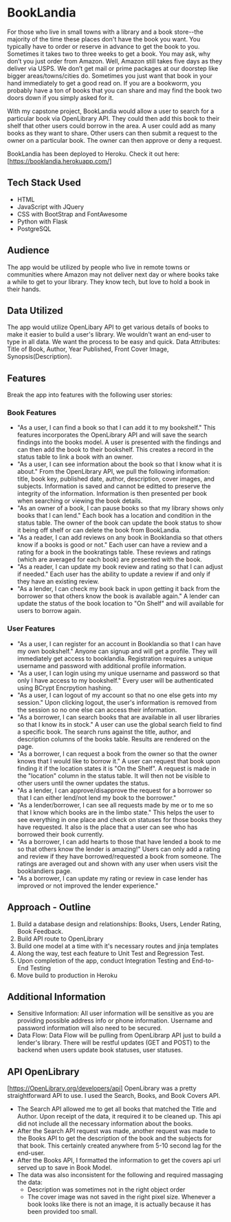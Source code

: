 # BookLandia
For those who live in small towns with a library and a book store--the majority of the time these places don't have the book you want.  You typically have to order or reserve in advance to get the book to you. Sometimes it takes two to three weeks to get a book. You may ask, why don’t you just order from Amazon. Well, Amazon still takes five days as they deliver via USPS. We don’t get mail or prime packages at our doorstep like bigger areas/towns/cities do.  Sometimes you just want that book in your hand immediately to get a good read on. If you are a bookworm, you probably have a ton of books that you can share and may find the book two doors down if you simply asked for it. 

With my capstone project, BookLandia would allow a user to search for a particular book via OpenLibrary API. They could then add this book to their shelf that other users could borrow in the area. A user could add as many books as they want to share. Other users can then submit a request to the owner on a particular book.  The owner can then approve or deny a request. 

BookLandia has been deployed to Heroku. Check it out here: [https://booklandia.herokuapp.com/]
## Tech Stack Used
- HTML
- JavaScript with JQuery
- CSS with BootStrap and FontAwesome
- Python with Flask
- PostgreSQL

## Audience
The app would be utilized by people who live in remote towns or communities where Amazon may not deliver next day or where books take a while to get to your library. They know tech, but love to hold a book in their hands. 

## Data Utilized 
The app would utilize OpenLibary API to get various details of books to make it easier to build a user's library.  We wouldn't want an end-user to type in all data. We want the process to be easy and quick. Data Attributes: Title of Book, Author, Year Published, Front Cover Image, Synopsis(Description). 

## Features
Break the app into features with the following user stories: 

### Book Features
- "As a user, I can find a book so that I can add it to my bookshelf." This features incorporates the OpenLibrary API and will save the search findings into the books model. A user is presented with the findings and can then add the book to their bookshelf. This creates a record in the status table to link a book with an owner. 
- "As a user, I can see information about the book so that I know what it is about." From the OpenLibrary API, we pull the following information: title, book key, published date, author, description, cover images, and subjects.  Information is saved and cannot be editted to preserve the integrity of the information.  Information is then presented per book when searching or viewing the book details.
- "As an owner of a book, I can pause books so that my library shows only books that I can lend." Each book has a location and condition in the status table. The owner of the book can update the book status to show it being off shelf or can delete the book from BookLandia. 
- "As a reader, I can add reviews on any book in Booklandia so that others know if a books is good or not." Each user can have a review and a rating for a book in the bookratings table.  These reviews and ratings (which are averaged for each book) are presented with the book. 
- "As a reader, I can update my book review and rating so that I can adjust if needed." Each user has the ability to update a review if and only if they have an existing review. 
- "As a lender, I can check my book back in upon getting it back from the borrower so that others know the book is available again." A lender can update the status of the book location to "On Shelf" and will available for users to borrow again.

### User Features
- "As a user, I can register for an account in Booklandia so that I can have my own bookshelf."  Anyone can signup and will get a profile. They will immediately get access to booklandia.  Registration requires a unique username and password with additional profile information. 
- "As a user, I can login using my unique username and password so that only I have access to my bookshelf."  Every user will be authenticated using BCrypt Encrpytion hashing.  
- "As a user, I can logout of my account so that no one else gets into my session." Upon clicking logout, the user's information is removed from the session so no one else can access their information.
- "As a borrower, I can search books that are available in all user libraries so that I know its in stock."  A user can use the global search field to find a specific book.  The search runs against the title, author, and description columns of the books table. Results are rendered on the page.
- "As a borrower, I can request a book from the owner so that the owner knows that I would like to borrow it." A user can request that book upon finding it if the location states it is "On the Shelf". A request is made in the "location" column in the status table.  It will then not be visible to other users until the owner updates the status.  
- "As a lender, I can approve/disapprove the request for a borrower so that I can either lend/not lend my book to the borrower." 
- "As a lender/borrower, I can see all requests made by me or to me so that I know which books are in the limbo state." This helps the user to see everything in one place and check on statuses for those books they have requested. It also is the place that a user can see who has borrowed their book currently.
- "As a borrower, I can add hearts to those that have lended a book to me so that others know the lender is amazing!"  Users can only add a rating and review if they have borrowed/requested a book from someone. The ratings are averaged out and shown with any user when users visit the booklandiers page. 
- "As a borrower, I can update my rating or review in case lender has improved or not improved the lender experience."

## Approach - Outline
1. Build a database design and relationships: Books, Users, Lender Rating, Book Feedback.
2. Build API route to OpenLibrary
3. Build one model at a time with it's necessary routes and jinja templates
4. Along the way, test each feature to Unit Test and Regression Test.
5. Upon completion of the app, conduct Integration Testing and End-to-End Testing
6. Move build to production in Heroku

## Additional Information
- Sensitive Information: All user information will be sensitive as you are providing possible address info or phone information.  Username and password information will also need to be secured. 
- Data Flow: Data Flow will be pulling from OpenLibrarp API just to build a lender's library. There will be restful updates (GET and POST) to the backend when users update book statuses, user statuses. 

## API OpenLibrary
[https://OpenLibrary.org/developers/api]
OpenLibrary was a pretty straightforward API to use. I used the Search, Books, and Book Covers API. 
- The Search API allowed me to get all books that matched the Title and Author.  Upon receipt of the data, it required it to be cleaned up.  This api did not include all the necessary information about the books. 
- After the Search API request was made, another request was made to the Books API to get the description of the book and the subjects for that book.  This certainly created anywhere from 5-10 second lag for the end-user.
- After the Books API, I formatted the information to get the covers api url served up to save in Book Model. 
- The data was also inconsistent for the following and required massaging the data:
  - Description was sometimes not in the right object order
  - The cover image was not saved in the right pixel size.  Whenever a book looks like there is not an image, it is actually because it has been provided too small. 
